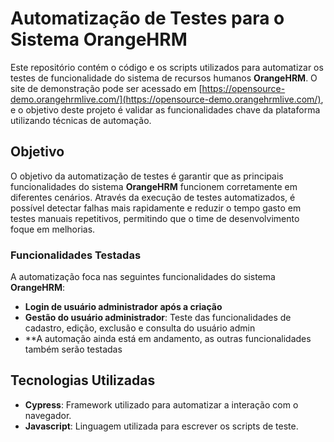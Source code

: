 # Automatização de Testes para o Sistema OrangeHRM

Este repositório contém o código e os scripts utilizados para automatizar os testes de funcionalidade do sistema de recursos humanos **OrangeHRM**. O site de demonstração pode ser acessado em [https://opensource-demo.orangehrmlive.com/](https://opensource-demo.orangehrmlive.com/), e o objetivo deste projeto é validar as funcionalidades chave da plataforma utilizando técnicas de automação.

## Objetivo

O objetivo da automatização de testes é garantir que as principais funcionalidades do sistema **OrangeHRM** funcionem corretamente em diferentes cenários. Através da execução de testes automatizados, é possível detectar falhas mais rapidamente e reduzir o tempo gasto em testes manuais repetitivos, permitindo que o time de desenvolvimento foque em melhorias.

### Funcionalidades Testadas

A automatização foca nas seguintes funcionalidades do sistema **OrangeHRM**:

- **Login de usuário administrador após a criação**
- **Gestão do usuário administrador**: Teste das funcionalidades de cadastro, edição, exclusão e consulta do usuário admin
- **A automação ainda está em andamento, as outras funcionalidades também serão testadas 


## Tecnologias Utilizadas

- **Cypress**: Framework utilizado para automatizar a interação com o navegador.
- **Javascript**: Linguagem utilizada para escrever os scripts de teste.

